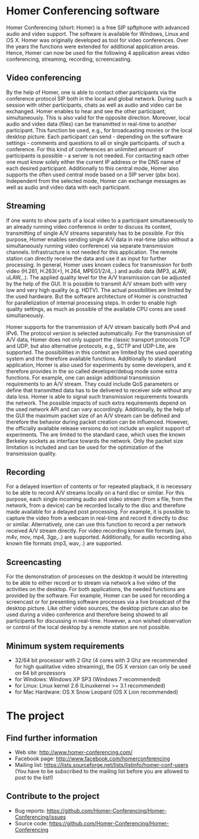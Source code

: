 # Homer Conferencing software
Homer Conferencing (short: Homer) is a free SIP spftphone with advanced audio and video support. The software is available for Windows, Linux and OS X. Homer was originally developed as tool for video conferences. Over the years the functions were extended for additional application areas. Hence, Homer can now be used for the following 4 application areas video conferencing, streaming, recording, screencasting. 

## Video conferencing
By the help of Homer, one is able to contact other participants via the conference protocol SIP both in the local and global network. During such a session with other participants, chats as well as audio and video can be exchanged. Homer enables to hear and see the other participant, simultaneously. This is also valid for the opposite direction. Moreover, local audio and video data (files) can be transmitted in real-time to another participant. This function be used, e.g., for broadcasting movies or the local desktop picture. Each participant can send - depending on the software settings - comments and questions to all or single participants. of such a conference. For this kind of conferences an unlimited amount of participants is possible - a server is not needed. For contacting each other one must know solely either the current IP address or the DNS name of each desired participant. Additionally to this central mode, Homer also supports the often used central mode based on a SIP server (pbx box). Independent from the selected mode, Homer can exchange messages as well as audio and video data with each participant.

## Streaming
If one wants to show parts of a local video to a participant simultaneously to an already running video conference in order to discuss its content, transmitting of single A/V streams separately has to be possible. For this purpose, Homer enables sending single A/V data in real-time (also without a simultaneously running video conference) via separate transmission channels. Infrastructure is not needed for this application. The remote station can directly receive the data and use it as input for further processing. In general, Homer uses known codecs for transmission for both video (H.261, H.263(+), H.264, MPEG1/2/4,..) and audio data (MP3, aLAW, uLAW,..). The applied quality level for the A/V transmission can be adjusted by the help of the GUI. It is possible to transmit A/V stream both with very low and very high quality (e.g. HDTV). The actual possibilities are limited by the used hardware. But the software architecture of Homer is constructed for parallelization of internal processing steps. In order to enable high quality settings, as much as possible of the available CPU cores are used simultaneously.  

Homer supports for the transmission of A/V stream basically both IPv4 and IPv6. The protocol version is selected automatically. For the transmission of A/V data, Homer does not only support the classic transport protocols TCP and UDP, but also alternative protocols, e.g., SCTP and UDP-Lite, are supported. The possibilities in this context are limited by the used operating system and the therefore available functions. Additionally to standard application, Homer is also used for experiments by some developers, and it therefore provides in the so called developer/debug mode some extra functions. For example, one can assign additional transmission requirements to an A/V stream. They could include QoS parameters or define that transmitted data has to be delivered to receiver side without any data loss. Homer is able to signal such transmission requirements towards the network. The possible impacts of such extra requirements depend on the used network API and can vary accordingly. Additionally, by the help of the GUI the maximum packet size of an A/V stream can be defined and therefore the behavior during packet creation can be influenced. However, the officially available release versions do not include an explicit support of experiments. The are limited to the standard case, which uses the known Berkeley sockets as interface towards the network. Only the packet size limitation is included and can be used for the optimization of the transmission quality. 

## Recording
For a delayed insertion of contents or for repeated playback, it is necessary to be able to record A/V streams locally on a hard disc or similar. For this purpose, each single incoming audio and video stream (from a file, from the network, from a device) can be recorded locally to the disc and therefore made available for a delayed post processing. For example, it is possible to capture the video from a webcam in real-time and record it directly to disc or similar. Alternatively, one can use this function to record a per network received A/V stream directly. For video recording known file formats (avi, m4v, mov, mp4, 3gp,..) are supported. Additionally, for audio recording also known file formats (mp3, wav,..) are supported.

## Screencasting
For the demonstration of processes on the desktop it would be interesting to be able to either record or to stream via network a live video of the activities on the desktop. For both applications, the needed functions are provided by the software. For example, Homer can be used for recording a screencast or for presenting software processes via a live broadcast of the desktop picture. Like other video sources, the desktop picture can also be used during a video conference and therefore being showed to all participants for discussing in real-time. However, a non wished observation or control of the local desktop by a remote station are not possible.

## Minimum system requirements
* 32/64 bit processor with 2 Ghz (4 cores with 3 Ghz are recommended for high qualitative video streaming), the OS X version can only be used on 64 bit prozessors
* for Windows: Windows XP SP3 (Windows 7 recommended)
* for Linux: Linux kernel 2.6 (Linuxkernel >= 3.1 recommended)
* for Mac Hardware: OS X Snow Leopard (OS X Lion recommended)


# The project

## Find further information

* Web site: http://www.homer-conferencing.com/
* Facebook page: http://www.facebook.com/homerconferencing
* Mailing list: https://lists.sourceforge.net/lists/listinfo/homer-conf-users 
  (You have to be subscribed to the mailing list before you are allowed to post to the list!)


## Contribute to the project

* Bug reports: https://github.com/Homer-Conferencing/Homer-Conferencing/issues
* Source code: https://github.com/Homer-Conferencing/Homer-Conferencing
